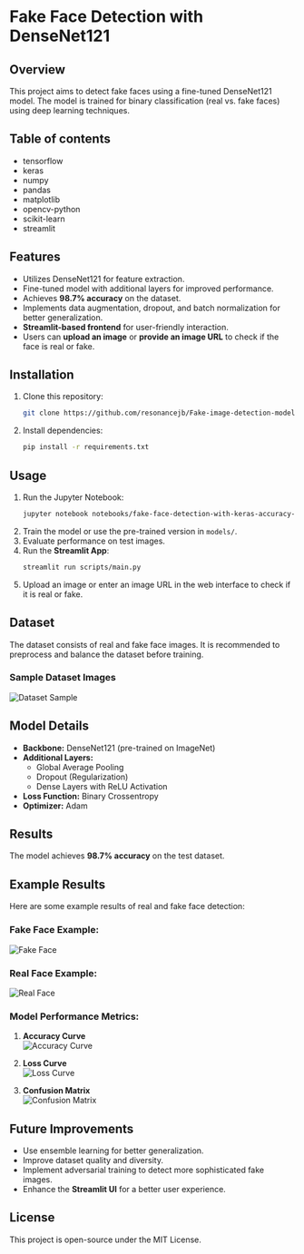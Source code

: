 # Fake Face Detection with DenseNet121

## Overview
This project aims to detect fake faces using a fine-tuned DenseNet121 model. The model is trained for binary classification (real vs. fake faces) using deep learning techniques.

## Table of contents

- tensorflow
- keras
- numpy
- pandas
- matplotlib
- opencv-python
- scikit-learn
- streamlit
  
## Features
- Utilizes DenseNet121 for feature extraction.
- Fine-tuned model with additional layers for improved performance.
- Achieves **98.7% accuracy** on the dataset.
- Implements data augmentation, dropout, and batch normalization for better generalization.
- **Streamlit-based frontend** for user-friendly interaction.
- Users can **upload an image** or **provide an image URL** to check if the face is real or fake.

## Installation
1. Clone this repository:
   ```bash
   git clone https://github.com/resonancejb/Fake-image-detection-model.git
   ```
2. Install dependencies:
   ```bash
   pip install -r requirements.txt
   ```

## Usage
1. Run the Jupyter Notebook:
   ```bash
   jupyter notebook notebooks/fake-face-detection-with-keras-accuracy-0-987.ipynb
   ```
2. Train the model or use the pre-trained version in `models/`.
3. Evaluate performance on test images.
4. Run the **Streamlit App**:
   ```bash
   streamlit run scripts/main.py
   ```
5. Upload an image or enter an image URL in the web interface to check if it is real or fake.

## Dataset
The dataset consists of real and fake face images. It is recommended to preprocess and balance the dataset before training.

### Sample Dataset Images
![Dataset Sample](images/sample.png)

## Model Details
- **Backbone:** DenseNet121 (pre-trained on ImageNet)
- **Additional Layers:**
  - Global Average Pooling
  - Dropout (Regularization)
  - Dense Layers with ReLU Activation
- **Loss Function:** Binary Crossentropy
- **Optimizer:** Adam

## Results
The model achieves **98.7% accuracy** on the test dataset.

## Example Results
Here are some example results of real and fake face detection:

### Fake Face Example:
![Fake Face](images/b.png)

### Real Face Example:
![Real Face](images/t.png)

### Model Performance Metrics:

1. **Accuracy Curve**<br>
   ![Accuracy Curve](images/loss.png)

2. **Loss Curve**<br>
   ![Loss Curve](images/accuracy.png)

3. **Confusion Matrix**<br>
   ![Confusion Matrix](images/confusion.png)

## Future Improvements
- Use ensemble learning for better generalization.
- Improve dataset quality and diversity.
- Implement adversarial training to detect more sophisticated fake images.
- Enhance the **Streamlit UI** for a better user experience.

## License
This project is open-source under the MIT License.

